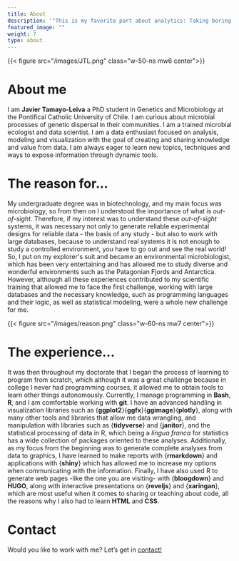 ```yaml
---
title: About
description: '"This is my favorite part about analytics: Taking boring flat data and bringing it to life through visualization." -John Tukey'
featured_image: ""
weight: 7
type: about
---
```


{{< figure src="/images/JTL.png" class="w-50-ns mw6 center">}}
   
# About me
   
I am **Javier Tamayo-Leiva** a PhD student in Genetics and Microbiology at the Pontifical Catholic University of Chile. I am curious about microbial processes of genetic dispersal in their communities. I am a trained microbial ecologist and data scientist. I am a data enthusiast focused on analysis, modeling and visualization with the goal of creating and sharing knowledge and value from data. I am always eager to learn new topics, techniques and ways to expose information through dynamic tools.
   
# The reason for...
   
My undergraduate degree was in biotechnology, and my main focus was microbiology, so from then on I understood the importance of what is *out-of-sight*. Therefore, if my interest was to understand these *out-of-sight* systems, it was necessary not only to generate reliable experimental designs for reliable data - the basis of any study - but also to work with large databases, because to understand real systems it is not enough to study a controlled environment, you have to go out and see the real world! So, I put on my explorer's suit and became an environmental microbiologist, which has been very entertaining and has allowed me to study diverse and wonderful environments such as the Patagonian Fjords and Antarctica. However, although all these experiences contributed to my scientific training that allowed me to face the first challenge, working with large databases and the necessary knowledge, such as programming languages and their logic, as well as statistical modeling, were a whole new challenge for me.

{{< figure src="/images/reason.png" class="w-60-ns mw7 center">}}

# The experience...
   
It was then throughout my doctorate that I began the process of learning to program from scratch, which although it was a great challenge because in college I never had programming courses, it allowed me to obtain tools to learn other things autonomously. Currently, I manage programming in **Bash**, **R**, and I am comfortable working with **git**. I have an advanced handling in visualization libraries such as {**ggplot2**}{**ggfx**}{**ggimage**}{**plotly**}, along with many other tools and libraries that allow me data wrangling, and manipulation with libraries such as {**tidyverse**} and {**janitor**}, and the statistical processing of data in R, which being a *lingua franca* for statistics has a wide collection of packages oriented to these analyses. Additionally, as my focus from the beginning was to generate complete analyses from data to graphics, I have learned to make reports with {**rmarkdown**} and applications with {**shiny**} which has allowed me to increase my options when communicating with the information. Finally, I have also used R to generate web pages -like the one you are visiting- with {**bloogdown**} and **HUGO**, along with interactive presentations on {**reveljs**} and {**xaringan**}, which are most useful when it comes to sharing or teaching about code, all the reasons why I also had to learn **HTML** and **CSS**.
   
# Contact
   
Would you like to work with me? Let’s get in [contact!](https://tamayoleivaj.com/contact/)